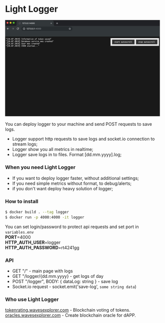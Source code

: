 # Light Logger
![](https://github.com/philsitumorang/logger/blob/master/logger1.jpg?raw=true)

You can deploy logger to your machine and send POST requests to save logs.
- Logger support http requests to save logs and socket.io connection to stream logs;
- Logger show you all metrics in realtime;
- Logger save logs in to files. Format [dd.mm.yyyy].log;

### When you need Light Logger
- If you want to deploy logger faster, without additional settings;
- If you need simple metrics without format, to debug/alerts;
- if you don't want deploy heavy solution of logger;

### How to install
```bash
$ docker build . --tag logger
$ docker run -p 4000:4000 -it logger
```
You can set login/password to protect api requests and set port in `variables.env`<br/>
**PORT**=4000<br/>
**HTTP_AUTH_USER**=logger<br/>
**HTTP_AUTH_PASSWORD**=rt4241gg<br/>

### API
- GET  "/" - main page with logs
- GET  "/logger/{dd.mm.yyyy} - get logs of day
- POST "/logger", BODY: { dataLog: string } - save log
- Socket.io request - socket.emit('save-log', `some string data`)

### Who use Light Logger
[tokenrating.wavesexplorer.com](https://tokenrating.wavesexplorer.com) - Blockchain voting of tokens.<br/>
[oracles.wavesexplorer.com](https://oracles.wavesexplorer.com) - Create blockchain oracle for dAPP.